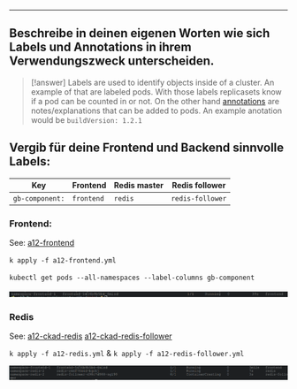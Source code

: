 ****

## Beschreibe in deinen eigenen Worten wie sich Labels und Annotations in ihrem Verwendungszweck unterscheiden.

>[!answer]
>Labels are used to identify objects inside of a cluster. 
>An example of that are labeled pods. With those labels replicasets know if a pod can be counted in or not.
>On the other hand [annotations](annotation.md) are notes/explanations that can be added to pods. An example anotation would be `buildVersion: 1.2.1`

## Vergib für deine Frontend und Backend sinnvolle Labels:

| Key          | Frontend | Redis master | Redis follower |
| ------------ | -------- | ------------ | -------------- |
| `gb-component:` | `frontend` | `redis`        | `redis-follower`               |

### Frontend:

See: [a12-frontend](a12-frontend.yml)

`k apply -f a12-frontend.yml`

`kubectl get pods --all-namespaces --label-columns gb-component`

![](Pasted%20image%2020230725122040.png)

### Redis

See: [a12-ckad-redis](a12-ckad-redis.yml) [a12-ckad-redis-follower](a12-ckad-redis-follower.yml)

`k apply -f a12-redis.yml` & `k apply -f a12-redis-follower.yml`

![](Pasted%20image%2020230725122323.png)